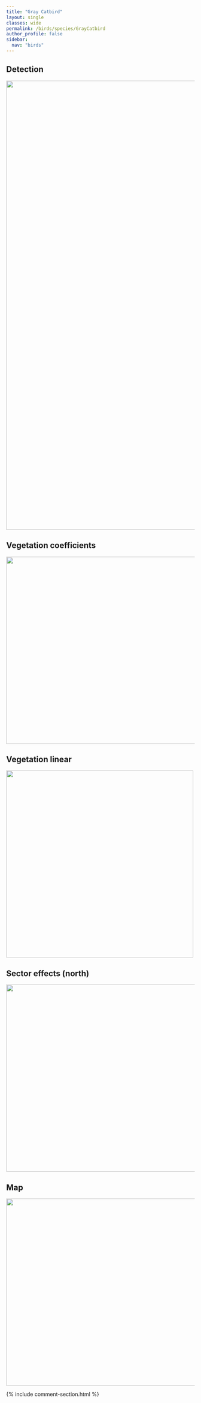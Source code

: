 ```yaml
---
title: "Gray Catbird"
layout: single
classes: wide
permalink: /birds/species/GrayCatbird
author_profile: false
sidebar:
  nav: "birds"
---
```


<h2>Detection</h2>

<a href="https://drive.google.com/uc?export=view&id=1BpLR7wQEjRzmDpR-gNP4tWYcaUR-0gvY">
<img src="https://drive.google.com/uc?export=view&id=1BpLR7wQEjRzmDpR-gNP4tWYcaUR-0gvY" height = "1200" width = "800">
</a>

<h2>Vegetation coefficients</h2>

<a href="https://drive.google.com/uc?export=view&id=1uHD0j9Nmd7xDmBYf-v5FBcxNXgQc7fxr">
<img src="https://drive.google.com/uc?export=view&id=1uHD0j9Nmd7xDmBYf-v5FBcxNXgQc7fxr" height = "500" width = "1000">
</a>

<h2>Vegetation linear</h2>

<a href="https://drive.google.com/uc?export=view&id=1FrGtDM_GmVIDI6khfYOIq-wE4B0L-ej1">
<img src="https://drive.google.com/uc?export=view&id=1FrGtDM_GmVIDI6khfYOIq-wE4B0L-ej1" height = "500" width = "500">
</a>

<h2>Sector effects (north)</h2>

<a href="https://drive.google.com/uc?export=view&id=1fKbRi7iI5KAWq8DUZ_TKE8DKSYewGoy2">
<img src="https://drive.google.com/uc?export=view&id=1fKbRi7iI5KAWq8DUZ_TKE8DKSYewGoy2" height = "500" width = "1000">
</a>

<h2>Map</h2>

<a href="https://drive.google.com/uc?export=view&id=1euAL8CUaw0CgGH9cSgKzCSq0zoi8v_v8">
<img src="https://drive.google.com/uc?export=view&id=1euAL8CUaw0CgGH9cSgKzCSq0zoi8v_v8" height = "500" width = "1500">
</a>

{% include comment-section.html %}
